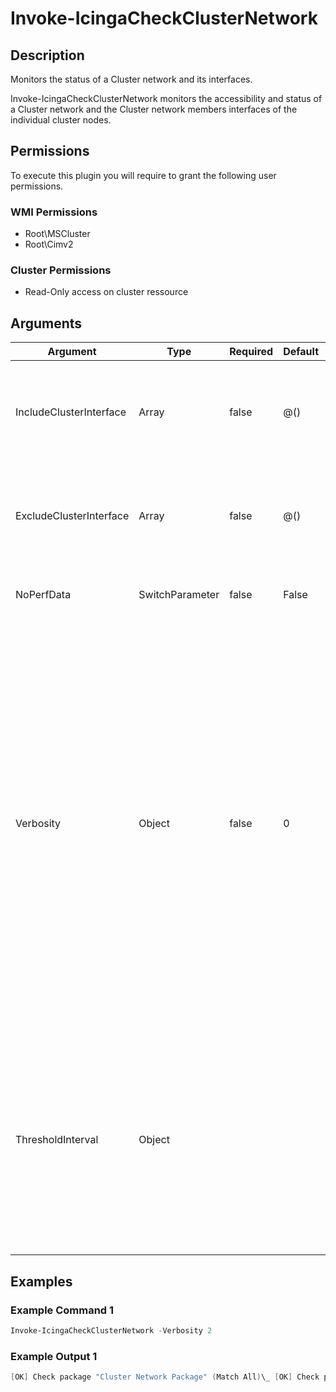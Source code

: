 
# Invoke-IcingaCheckClusterNetwork

## Description

Monitors the status of a Cluster network and its interfaces.

Invoke-IcingaCheckClusterNetwork monitors the accessibility and status of a Cluster network and the
Cluster network members interfaces of the individual cluster nodes.

## Permissions

To execute this plugin you will require to grant the following user permissions.

### WMI Permissions

* Root\MSCluster
* Root\Cimv2

### Cluster Permissions

* Read-Only access on cluster ressource

## Arguments

| Argument | Type | Required | Default | Description |
| ---      | ---  | ---      | ---     | ---         |
| IncludeClusterInterface | Array | false | @() | Specify the name of the Network Interfaces you want to include for checks. Example 'Ethernet 1, Ethernet' |
| ExcludeClusterInterface | Array | false | @() | Specify the name of the Network Interfaces you want to exclude from checks. Example 'Ethernet 1, Ethernet' |
| NoPerfData | SwitchParameter | false | False | Disables the performance data output of this plugin. |
| Verbosity | Object | false | 0 | Changes the behavior of the plugin output which check states are printed: 0 (default): Only service checks/packages with state not OK will be printed 1: Only services with not OK will be printed including OK checks of affected check packages including Package config 2: Everything will be printed regardless of the check state 3: Identical to Verbose 2, but prints in addition the check package configuration e.g (All must be [OK]) |
| ThresholdInterval | Object |  |  | Change the value your defined threshold checks against from the current value to a collected time threshold of the Icinga for Windows daemon, as described [here](https://icinga.com/docs/icinga-for-windows/latest/doc/service/10-Register-Service-Checks/). An example for this argument would be 1m or 15m which will use the average of 1m or 15m for monitoring. |

## Examples

### Example Command 1

```powershell
Invoke-IcingaCheckClusterNetwork -Verbosity 2
```

### Example Output 1

```powershell
[OK] Check package "Cluster Network Package" (Match All)\_ [OK] Check package "Network Package" (Match All) \_ [OK] Cluster Network 1 Role: Both \_ [OK] Cluster Network 1 State: Up \_ [OK] Check package "Interfaces Package (Network: Cluster Network 1)" (Match All)\_ [OK] cluster-node1 - Ethernet State: Up\_ [OK] cluster-node2 - Ethernet State: Up| 'cluster_network_1_state'=3;;3 'clusternode1_ethernet_state'=3;;3 'clusternode2_ethernet_state'=3;;3 'cluster_network_1_role'=3;;0
```
